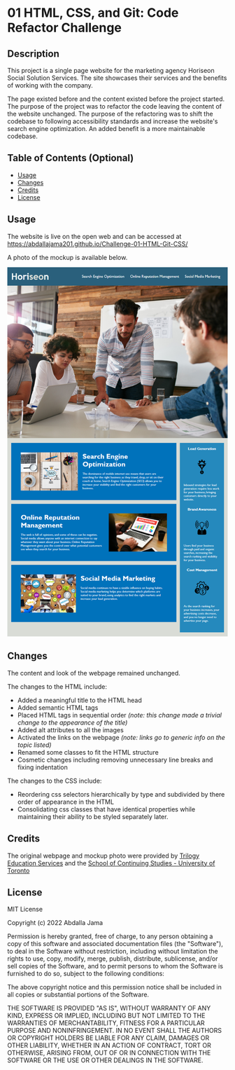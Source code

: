 # 01 HTML, CSS, and Git: Code Refactor Challenge
 
## Description
 
This project is a single page website for the marketing agency Horiseon Social Solution Services. The site showcases their services and the benefits of working with the company.
 
The page existed before and the content existed before the project started. The purpose of the project was to refactor the code leaving the content of the website unchanged. The purpose of the refactoring was to shift the codebase to following accessibility standards and increase the website's search engine optimization. An added benefit is a more maintainable codebase.
 
## Table of Contents (Optional)
 
- [Usage](#usage)
- [Changes](#changes)
- [Credits](#credits)
- [License](#license)
 
## Usage
 
The website is live on the open web and can be accessed at https://abdallajama201.github.io/Challenge-01-HTML-Git-CSS/
 
A photo of the mockup is available below.
 
![mockup of website](assets/images/01-html-css-git-homework-demo.png)
 
## Changes
 
The content and look of the webpage remained unchanged.
 
The changes to the HTML include:
- Added a meaningful title to the HTML head
- Added semantic HTML tags
- Placed HTML tags in sequential order *(note: this change made a trivial change to the appearance of the title)*
- Added alt attributes to all the images
- Activated the links on the webpage *(note: links go to generic info on the topic listed)*
- Renamed some classes to fit the HTML structure
- Cosmetic changes including removing unnecessary line breaks and fixing indentation
 
The changes to the CSS include:
- Reordering css selectors hierarchically by type and subdivided by there order of appearance in the HTML
- Consolidating css classes that have identical properties while maintaining their ability to be styled separately later.
 
## Credits
 
The original webpage and mockup photo were provided by [Trilogy Education Services](https://www.trilogyed.com/universities/) and the [School of Continuing Studies - University of Toronto](https://learn.utoronto.ca/)
 
## License
 
MIT License
 
Copyright (c) 2022 Abdalla Jama
 
Permission is hereby granted, free of charge, to any person obtaining a copy
of this software and associated documentation files (the "Software"), to deal
in the Software without restriction, including without limitation the rights
to use, copy, modify, merge, publish, distribute, sublicense, and/or sell
copies of the Software, and to permit persons to whom the Software is
furnished to do so, subject to the following conditions:
 
The above copyright notice and this permission notice shall be included in all
copies or substantial portions of the Software.
 
THE SOFTWARE IS PROVIDED "AS IS", WITHOUT WARRANTY OF ANY KIND, EXPRESS OR
IMPLIED, INCLUDING BUT NOT LIMITED TO THE WARRANTIES OF MERCHANTABILITY,
FITNESS FOR A PARTICULAR PURPOSE AND NONINFRINGEMENT. IN NO EVENT SHALL THE
AUTHORS OR COPYRIGHT HOLDERS BE LIABLE FOR ANY CLAIM, DAMAGES OR OTHER
LIABILITY, WHETHER IN AN ACTION OF CONTRACT, TORT OR OTHERWISE, ARISING FROM,
OUT OF OR IN CONNECTION WITH THE SOFTWARE OR THE USE OR OTHER DEALINGS IN THE
SOFTWARE.
